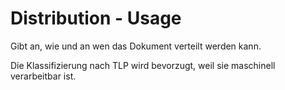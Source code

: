 # Distribution - Usage

Gibt an, wie und an wen das Dokument verteilt werden kann.

Die Klassifizierung nach TLP wird bevorzugt, weil sie maschinell verarbeitbar ist.